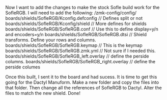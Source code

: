 Now I want to add the changes to make the stock Sofle build work for the SofleRGB.
 I will need to add the following: 
 <myGithubAccountName>/zmk-config/config/ boards/shields/SofleRGB/Kconfig.defconfig // Defines split or not 
 boards/shields/SofleRGB/Kconfig/shield // More defines for shields 
 boards/shields/SofleRGB/SofleRGB.conf // Use this to define display=y/n and encoders=y/n 
 boards/shields/SofleRGB/SofleRGB.dtsi // Shield transforms. Define your rows and columns. 
 boards/shields/SofleRGB/SofleRGB.keymap // This is the keymap 
 boards/shields/SofleRGB/SofleRGB.zmk.yml // Not sure if I needed this. 
 boards/shields/SofleRGB/SofleRGB_left.overlay // define the perside columns. 
 boards/shields/SofleRGB/SofleRGB_right.overlay // define the perside columes

Once this built, I sent it to the board and had sucess. It is time to get this going for the Dactyl Manuform. Make a new folder and copy the files into that folder.
Then change all the references of SofleRGB to Dactyl. Alter the files to match the new shield. Done!